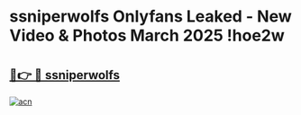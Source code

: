 # ssniperwolfs Onlyfans Leaked - New Video & Photos March 2025 !hoe2w

# <h2><a href="https://sarujb.iuczelnia.edu.pl?title=ssniperwolfs&ref=hoe2w">🔗👉 🔴 ssniperwolfs</a></h2>

[![acn](https://github.com/user-attachments/assets/0f9c940e-d8b0-45ae-aac7-cd30a18b3e1c)](https://sarujb.iuczelnia.edu.pl?title=ssniperwolfs&ref=hoe2w)

